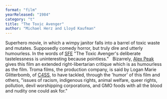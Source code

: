 ```yaml
---
format: "film"
yearReleased: "1984"
category: "t"
title: "The Toxic Avenger"
author: "Michael Herz and Lloyd Kaufman"
---
```

Superhero movie, in which a wimpy janitor falls into a  barrel of toxic waste and mutates. Supposedly comedy horror, but truly dire and  utterly humourless. In the words of <a href="vhttp://www.sf-encyclopedia.com/entry/toxic_avenger_the">SFE</a> "The  Toxic Avenger's deliberate tastelessness is uninteresting because pointless."
 
Bizarrely, <a href="http://alexpeak.com/art/films/tta/"> Alex Peak</a> gives this film an extended right-libertarian critique which is as  humourless as the film. Troma films, the production company, is said by Logan  Marie Glitterbomb, of <a href="https://c4ss.org/content/46543">C4SS</a>, to have  tackled, through the 'humor' of this film and others, "issues of racism,  indigenous rights, animal welfare, queer rights, pollution, devil worshipping  corporations, and GMO foods with all the blood and nudity one could ask for."